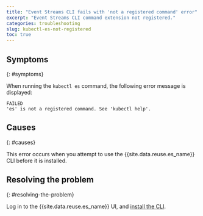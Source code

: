 ```yaml
---
title: "Event Streams CLI fails with 'not a registered command' error"
excerpt: "Event Streams CLI command extension not registered."
categories: troubleshooting
slug: kubectl-es-not-registered
toc: true
---
```


## Symptoms
{: #symptoms}

When running the `kubectl es` command, the following error message is displayed:

```
FAILED
'es' is not a registered command. See 'kubectl help'.
```

## Causes
{: #causes}

This error occurs when you attempt to use the {{site.data.reuse.es_name}} CLI before it is installed.

## Resolving the problem
{: #resolving-the-problem}

Log in to the {{site.data.reuse.es_name}} UI, and [install the CLI](../../installing/post-installation/#installing-the-event-streams-command-line-interface).
